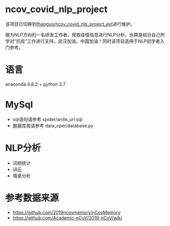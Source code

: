 # ncov_covid_nlp_project
该项目已切换到[fhaoguo/ncov_covid_nlp_project_ext](https://github.com/fhaoguo/ncov_covid_nlp_project_ext)进行维护。

做为NLP方向的一名研发工作者，爬取疫情信息进行NLP分析，也算是结合自己所学对“抗疫”工作进行支持，武汉加油，中国加油！同时该项目适用于NLP初学者入门参考。

# 语言
anaconda 4.8.2 + python 3.7

# MySql
* sql语句请参考 spider/write_url.sql<br>
* 数据库类请参考 data_oper/database.py<br>

# NLP分析
* 词频统计<br>
* 词云<br>
* 情感分析<br>

# 参考数据来源
* https://github.com/2019ncovmemory/nCovMemory<br>
* https://github.com/Academic-nCoV/2019-nCoV/wiki<br>
